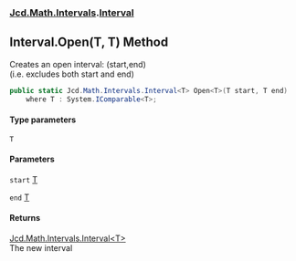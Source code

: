 ### [Jcd.Math.Intervals](Jcd.Math.Intervals.md 'Jcd.Math.Intervals').[Interval](Jcd.Math.Intervals.Interval.md 'Jcd.Math.Intervals.Interval')

## Interval.Open<T>(T, T) Method

Creates an open interval: (start,end)  
(i.e. excludes both start and end)

```csharp
public static Jcd.Math.Intervals.Interval<T> Open<T>(T start, T end)
    where T : System.IComparable<T>;
```
#### Type parameters

<a name='Jcd.Math.Intervals.Interval.Open_T_(T,T).T'></a>

`T`
#### Parameters

<a name='Jcd.Math.Intervals.Interval.Open_T_(T,T).start'></a>

`start` [T](Jcd.Math.Intervals.Interval.Open_T_(T,T).md#Jcd.Math.Intervals.Interval.Open_T_(T,T).T 'Jcd.Math.Intervals.Interval.Open<T>(T, T).T')

<a name='Jcd.Math.Intervals.Interval.Open_T_(T,T).end'></a>

`end` [T](Jcd.Math.Intervals.Interval.Open_T_(T,T).md#Jcd.Math.Intervals.Interval.Open_T_(T,T).T 'Jcd.Math.Intervals.Interval.Open<T>(T, T).T')

#### Returns
[Jcd.Math.Intervals.Interval&lt;](Jcd.Math.Intervals.Interval_T_.md 'Jcd.Math.Intervals.Interval<T>')[T](Jcd.Math.Intervals.Interval.Open_T_(T,T).md#Jcd.Math.Intervals.Interval.Open_T_(T,T).T 'Jcd.Math.Intervals.Interval.Open<T>(T, T).T')[&gt;](Jcd.Math.Intervals.Interval_T_.md 'Jcd.Math.Intervals.Interval<T>')  
The new interval